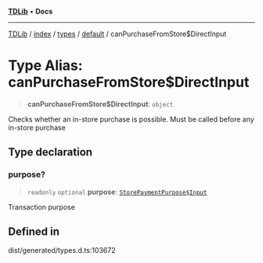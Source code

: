 [**TDLib**](../../../../../../README.md) • **Docs**

***

[TDLib](../../../../../../modules.md) / [index](../../../../../README.md) / [types](../../../README.md) / [default](../README.md) / canPurchaseFromStore$DirectInput

# Type Alias: canPurchaseFromStore$DirectInput

> **canPurchaseFromStore$DirectInput**: `object`

Checks whether an in-store purchase is possible. Must be called before any in-store purchase

## Type declaration

### purpose?

> `readonly` `optional` **purpose**: [`StorePaymentPurpose$Input`](StorePaymentPurpose$Input.md)

Transaction purpose

## Defined in

dist/generated/types.d.ts:103672
